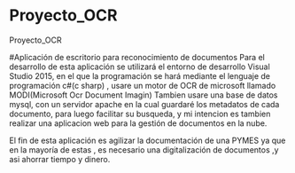 # Proyecto_OCR
Proyecto_OCR

#Aplicación de escritorio para reconocimiento de documentos 
Para el desarrollo de esta aplicación se  utilizará el entorno de desarrollo Visual Studio 2015, en el que la programación se hará mediante el lenguaje de programación c#(c sharp) , usare un motor de OCR de microsoft llamado MODI(Microsoft  Ocr Document Imagin) Tambien usare una base de datos mysql, con un servidor apache en la cual guardaré los metadatos de cada documento, para luego facilitar su busqueda, y mi intencion es tambien realizar una aplicacion web para la gestión de documentos en la nube.

El fin de esta aplicación es agilizar la documentación de una PYMES ya que en la mayoría de estas , es necesario una digitalización de documentos ,y asi ahorrar tiempo y dinero.
